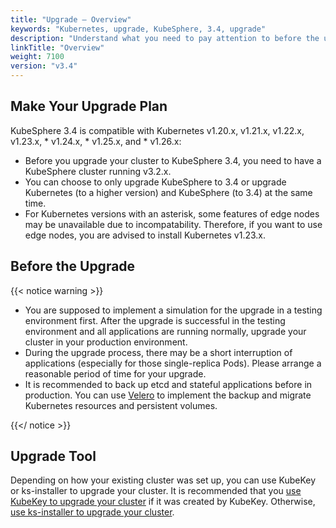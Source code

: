 ```yaml
---
title: "Upgrade — Overview"
keywords: "Kubernetes, upgrade, KubeSphere, 3.4, upgrade"
description: "Understand what you need to pay attention to before the upgrade, such as versions, and upgrade tools."
linkTitle: "Overview"
weight: 7100
version: "v3.4"
---
```


## Make Your Upgrade Plan

KubeSphere 3.4 is compatible with Kubernetes v1.20.x, v1.21.x, v1.22.x, v1.23.x, * v1.24.x, * v1.25.x, and * v1.26.x:

- Before you upgrade your cluster to KubeSphere 3.4, you need to have a KubeSphere cluster running v3.2.x.
- You can choose to only upgrade KubeSphere to 3.4 or upgrade Kubernetes (to a higher version) and KubeSphere (to 3.4) at the same time.
- For Kubernetes versions with an asterisk, some features of edge nodes may be unavailable due to incompatability. Therefore, if you want to use edge nodes, you are advised to install Kubernetes v1.23.x.
## Before the Upgrade

{{< notice warning >}}

- You are supposed to implement a simulation for the upgrade in a testing environment first. After the upgrade is successful in the testing environment and all applications are running normally, upgrade your cluster in your production environment.
- During the upgrade process, there may be a short interruption of applications (especially for those single-replica Pods). Please arrange a reasonable period of time for your upgrade.
- It is recommended to back up etcd and stateful applications before in production. You can use [Velero](https://velero.io/) to implement the backup and migrate Kubernetes resources and persistent volumes.

{{</ notice >}}

## Upgrade Tool

Depending on how your existing cluster was set up, you can use KubeKey or ks-installer to upgrade your cluster. It is recommended that you [use KubeKey to upgrade your cluster](../upgrade-with-kubekey/) if it was created by KubeKey. Otherwise, [use ks-installer to upgrade your cluster](../upgrade-with-ks-installer/).